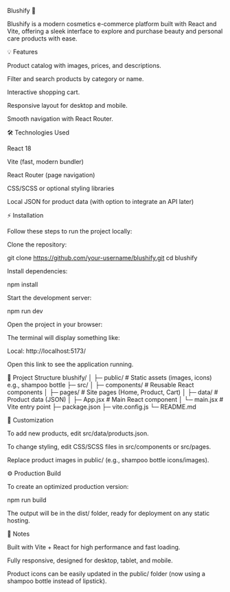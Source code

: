 
Blushify 🧴

Blushify is a modern cosmetics e-commerce platform built with React and Vite, offering a sleek interface to explore and purchase beauty and personal care products with ease.

💡 Features

Product catalog with images, prices, and descriptions.

Filter and search products by category or name.

Interactive shopping cart.

Responsive layout for desktop and mobile.

Smooth navigation with React Router.

🛠️ Technologies Used

React 18

Vite (fast, modern bundler)

React Router (page navigation)

CSS/SCSS or optional styling libraries

Local JSON for product data (with option to integrate an API later)

⚡ Installation

Follow these steps to run the project locally:

Clone the repository:

git clone https://github.com/your-username/blushify.git
cd blushify


Install dependencies:

npm install


Start the development server:

npm run dev


Open the project in your browser:

The terminal will display something like:

Local:   http://localhost:5173/


Open this link to see the application running.

📂 Project Structure
blushify/
│
├─ public/           # Static assets (images, icons) e.g., shampoo bottle
├─ src/
│   ├─ components/   # Reusable React components
│   ├─ pages/        # Site pages (Home, Product, Cart)
│   ├─ data/         # Product data (JSON)
│   ├─ App.jsx       # Main React component
│   └─ main.jsx      # Vite entry point
├─ package.json
├─ vite.config.js
└─ README.md

🎨 Customization

To add new products, edit src/data/products.json.

To change styling, edit CSS/SCSS files in src/components or src/pages.

Replace product images in public/ (e.g., shampoo bottle icons/images).

⚙️ Production Build

To create an optimized production version:

npm run build


The output will be in the dist/ folder, ready for deployment on any static hosting.

📌 Notes

Built with Vite + React for high performance and fast loading.

Fully responsive, designed for desktop, tablet, and mobile.

Product icons can be easily updated in the public/ folder (now using a shampoo bottle instead of lipstick).
